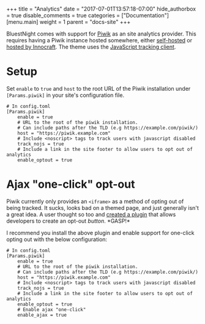 +++
title = "Analytics"
date = "2017-07-01T13:57:18-07:00"
hide_authorbox = true
disable_comments = true
categories = ["Documentation"]
[menu.main]
  weight = 1
  parent = "docs-site"
+++

BluestNight comes with support for [Piwik](https://piwik.org/) as an site analytics provider. This requires having a Piwik instance hosted somewhere, either [self-hosted](https://piwik.org/download/) or [hosted by Innocraft](https://www.innocraft.cloud/). The theme uses the [JavaScript tracking client](https://developer.piwik.org/guides/tracking-javascript-guide).

<!--more-->

# Setup

Set `enable` to `true` and `host` to the root URL of the Piwik installation under `[Params.piwik]` in your site's configuration file.

```
# In config.toml
[Params.piwik]
    enable = true
    # URL to the root of the piwik installation.
    # Can include paths after the TLD (e.g https://example.com/piwik/)
    host = "https://piwik.example.com"
    # Include <noscript> tags to track users with javascript disabled
    track_nojs = true
    # Include a link in the site footer to allow users to opt out of analytics
    enable_optout = true
```

# Ajax "one-click" opt-out

Piwik currently only provides an `<iframe>` as a method of opting out of being tracked. It sucks, looks bad on a themed page, and just generally isn't a great idea. A user thought so too and [created a plugin](https://plugins.piwik.org/AjaxOptOut) that allows developers to create an opt-out *button*. \*GASP!\*

I recommend you install the above plugin and enable support for one-click opting out with the below configuration:

```
# In config.toml
[Params.piwik]
    enable = true
    # URL to the root of the piwik installation.
    # Can include paths after the TLD (e.g https://example.com/piwik/)
    host = "https://piwik.example.com"
    # Include <noscript> tags to track users with javascript disabled
    track_nojs = true
    # Include a link in the site footer to allow users to opt out of analytics
    enable_optout = true
    # Enable ajax "one-click"
    enable_ajax = true
```
